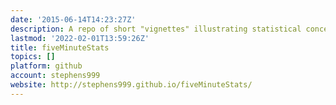 ```yaml
---
date: '2015-06-14T14:23:27Z'
description: A repo of short "vignettes" illustrating statistical concepts
lastmod: '2022-02-01T13:59:26Z'
title: fiveMinuteStats
topics: []
platform: github
account: stephens999
website: http://stephens999.github.io/fiveMinuteStats/
---
```


